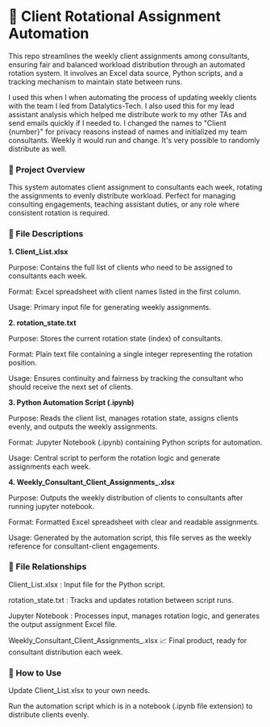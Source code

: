 # 📂 Client Rotational Assignment Automation

This repo streamlines the weekly client assignments among consultants, ensuring fair and balanced workload distribution through an automated rotation system. It involves an Excel data source, Python scripts, and a tracking mechanism to maintain state between runs.

I used this when I when automating the process of updating weekly clients with the team I led from Datalytics-Tech. I also used this for my lead assistant analysis which helped me distribute work to my other TAs and send emails quickly if I needed to. I changed the names to "Client {number}" for privacy reasons instead of names and initialized my team consultants. Weekly it would run and change. It's very possible to randomly distribute as well.

### 📌 Project Overview

This system automates client assignment to consultants each week, rotating the assignments to evenly distribute workload. Perfect for managing consulting engagements, teaching assistant duties, or any role where consistent rotation is required.

### 📁 File Descriptions

**1. Client_List.xlsx**

Purpose: Contains the full list of clients who need to be assigned to consultants each week.

Format: Excel spreadsheet with client names listed in the first column.

Usage: Primary input file for generating weekly assignments.

**2. rotation_state.txt**

Purpose: Stores the current rotation state (index) of consultants.

Format: Plain text file containing a single integer representing the rotation position.

Usage: Ensures continuity and fairness by tracking the consultant who should receive the next set of clients.

**3. Python Automation Script (.ipynb)**

Purpose: Reads the client list, manages rotation state, assigns clients evenly, and outputs the weekly assignments.

Format: Jupyter Notebook (.ipynb) containing Python scripts for automation.

Usage: Central script to perform the rotation logic and generate assignments each week.

**4. Weekly_Consultant_Client_Assignments_.xlsx**

Purpose: Outputs the weekly distribution of clients to consultants after running jupyter notebook.

Format: Formatted Excel spreadsheet with clear and readable assignments.

Usage: Generated by the automation script, this file serves as the weekly reference for consultant-client engagements.

### 🔗 File Relationships

Client_List.xlsx : Input file for the Python script.

rotation_state.txt : Tracks and updates rotation between script runs.

Jupyter Notebook : Processes input, manages rotation logic, and generates the output assignment Excel file.

Weekly_Consultant_Client_Assignments_.xlsx 📈 Final product, ready for consultant distribution each week.

### 🚀 How to Use

Update Client_List.xlsx to your own needs.

Run the automation script which is in a notebook (.ipynb file extension) to distribute clients evenly.


